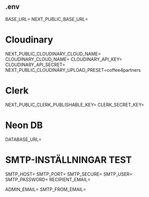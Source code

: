 ## .env

BASE_URL=
NEXT_PUBLIC_BASE_URL=

# Cloudinary

NEXT_PUBLIC_CLOUDINARY_CLOUD_NAME=
CLOUDINARY_CLOUD_NAME=
CLOUDINARY_API_KEY=
CLOUDINARY_API_SECRET=
NEXT_PUBLIC_CLOUDINARY_UPLOAD_PRESET=coffee4partners

# Clerk

NEXT_PUBLIC_CLERK_PUBLISHABLE_KEY=
CLERK_SECRET_KEY=

# Neon DB

DATABASE_URL=

# SMTP-INSTÄLLNINGAR TEST

SMTP_HOST=
SMTP_PORT=
SMTP_SECURE=
SMTP_USER=
SMTP_PASSWORD=
RECIPIENT_EMAIL=

ADMIN_EMAIL=
SMTP_FROM_EMAIL=
